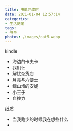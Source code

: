 ```yaml
---
title: 书单完成时
date: 2021-01-04 12:57:14
categories:
- 生活随笔
tags:
- 书单
photos: /images/cat5.webp
---
```


kindle

- 海边的卡夫卡
- 我们仨
- 解忧杂货店
- 月亮与六便士
- 绿山墙的安妮
- 小王子
- 自控力



纸质

- 当我跑步的时候我在想些什么
- 

